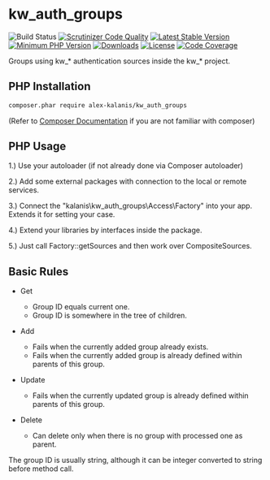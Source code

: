 # kw_auth_groups

![Build Status](https://github.com/alex-kalanis/kw_auth_groups/actions/workflows/code_checks.yml/badge.svg)
[![Scrutinizer Code Quality](https://scrutinizer-ci.com/g/alex-kalanis/kw_auth_groups/badges/quality-score.png?b=master)](https://scrutinizer-ci.com/g/alex-kalanis/kw_auth_groups/?branch=master)
[![Latest Stable Version](https://poser.pugx.org/alex-kalanis/kw_auth_groups/v/stable.svg?v=1)](https://packagist.org/packages/alex-kalanis/kw_auth_groups)
[![Minimum PHP Version](https://img.shields.io/badge/php-%3E%3D%207.4-8892BF.svg)](https://php.net/)
[![Downloads](https://img.shields.io/packagist/dt/alex-kalanis/kw_auth_groups.svg?v1)](https://packagist.org/packages/alex-kalanis/kw_auth_groups)
[![License](https://poser.pugx.org/alex-kalanis/kw_auth_groups/license.svg?v=1)](https://packagist.org/packages/alex-kalanis/kw_auth_groups)
[![Code Coverage](https://scrutinizer-ci.com/g/alex-kalanis/kw_auth_groups/badges/coverage.png?b=master&v=1)](https://scrutinizer-ci.com/g/alex-kalanis/kw_auth_groups/?branch=master)

Groups using kw_* authentication sources inside the kw_* project.

## PHP Installation

```bash
composer.phar require alex-kalanis/kw_auth_groups
```

(Refer to [Composer Documentation](https://github.com/composer/composer/blob/master/doc/00-intro.md#introduction) if you are not
familiar with composer)


## PHP Usage

1.) Use your autoloader (if not already done via Composer autoloader)

2.) Add some external packages with connection to the local or remote services.

3.) Connect the "kalanis\kw_auth_groups\Access\Factory" into your app. Extends it for setting your case.

4.) Extend your libraries by interfaces inside the package.

5.) Just call Factory::getSources and then work over CompositeSources.

## Basic Rules

- Get
  - Group ID equals current one.
  - Group ID is somewhere in the tree of children.

- Add
  - Fails when the currently added group already exists.
  - Fails when the currently added group is already defined within parents of this group.

- Update
  - Fails when the currently updated group is already defined within parents of this group.

- Delete
  - Can delete only when there is no group with processed one as parent.

The group ID is usually string, although it can be integer converted to string before method call.
